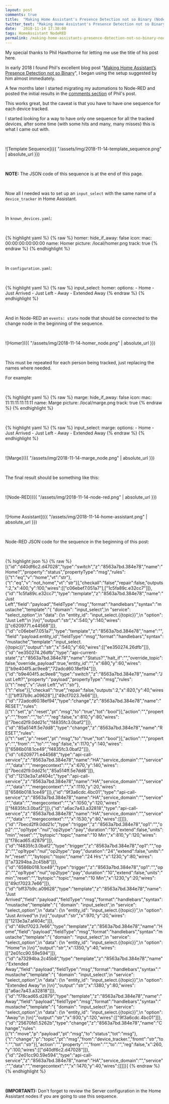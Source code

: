 ```yaml
---
layout: post
comments: true
title:  "Making Home Assistant's Presence Detection not so Binary (Node-RED version)"
twitter_text: "Making Home Assistant's Presence Detection not so Binary (Node-RED version)"
date:   2018-11-14 17:30:00
tags: HomeAssistant NodeRED
permalink: /making-home-assistants-presence-detection-not-so-binary-node-red-version/
---
```


My special thanks to Phil Hawthorne for letting me use the title of his post here.

In early 2018 I found Phil's excellent blog post "[Making Home Assistant’s Presence Detection not so Binary](https://philhawthorne.com/making-home-assistants-presence-detection-not-so-binary/)", I began using the setup suggested by him almost immediately.

A few months later I started migrating my automations to Node-RED and posted the initial results in the [comments section](https://philhawthorne.com/making-home-assistants-presence-detection-not-so-binary/#comment-3945751887) of Phil's post.

This works great, but the caveat is that you have to have one sequence for each device tracked.

I started looking for a way to have only one sequence for all the tracked devices, after some time (with some hits and many, many misses) this is what I came out with.

<br />

![Template Sequence]({{ "/assets/img/2018-11-14-template_sequence.png" | absolute_url }})

<br />

**NOTE:** The JSON code of this sequence is at the end of this page.

<br />

Now all I needed was to set up an `input_select` with the same name of a `device_tracker` in Home Assistant.

<br />

In `known_devices.yaml`:

<br />

{% highlight yaml %}
{% raw %}
homer:
  hide_if_away: false
  icon:
  mac: 00:00:00:00:00:00
  name: Homer
  picture: /local/homer.png
  track: true
{% endraw %}
{% endhighlight %}

<br />

In `configuration.yaml`:

<br />

{% highlight yaml %}
{% raw %}
input_select:
  homer:
    options:
      - Home
      - Just Arrived
      - Just Left
      - Away
      - Extended Away
{% endraw %}
{% endhighlight %}

<br />

And in Node-RED an `events: state` node that should be connected to the change node in the beginning of the sequence.

<br />

![Homer]({{ "/assets/img/2018-11-14-homer_node.png" | absolute_url }})

<br />

This must be repeated for each person being tracked, just replacing the names where needed.

For example:

<br />

{% highlight yaml %}
{% raw %}
marge:
  hide_if_away: false
  icon:
  mac: 11:11:11:11:11:11
  name: Marge
  picture: /local/marge.png
  track: true
{% endraw %}
{% endhighlight %}

<br />

{% highlight yaml %}
{% raw %}
input_select:
  marge:
    options:
      - Home
      - Just Arrived
      - Just Left
      - Away
      - Extended Away
{% endraw %}
{% endhighlight %}

<br />

![Marge]({{ "/assets/img/2018-11-14-marge_node.png" | absolute_url }})

<br />

The final result should be something like this:

<br />

![Node-RED]({{ "/assets/img/2018-11-14-node-red.png" | absolute_url }})

<br />

![Home Assistant]({{ "/assets/img/2018-11-14-home-assistant.png" | absolute_url }})

<br />

Node-RED JSON code for the sequence in the beginning of this post:

<br />

{% highlight json %}
{% raw %}
[{"id":"d40df6c2.d47028","type":"switch","z":"8563a7bd.384e78","name":"Home?","property":"status","propertyType":"msg","rules":[{"t":"eq","v":"home","vt":"str"},{"t":"eq","v":"not_home","vt":"str"}],"checkall":"false","repair":false,"outputs":2,"x":400,"y":100,"wires":[["c06ebef7.051a7"],["1c5fa89c.e32cc7"]]},{"id":"1c5fa89c.e32cc7","type":"template","z":"8563a7bd.384e78","name":"Just Left","field":"payload","fieldType":"msg","format":"handlebars","syntax":"mustache","template":"{ \"domain\": \"input_select\",\n  \"service\": \"select_option\",\n  \"data\": {\n    \"entity_id\": \"input_select.{{topic}}\",\n    \"option\": \"Just Left\"\n   }\n}","output":"str","x":540,"y":140,"wires":[["c6209771.e44568"]]},{"id":"c06ebef7.051a7","type":"template","z":"8563a7bd.384e78","name":"","field":"payload.entity_id","fieldType":"msg","format":"handlebars","syntax":"mustache","template":"input_select.{{topic}}","output":"str","x":540,"y":60,"wires":[["ee350274.26dfb"]]},{"id":"ee350274.26dfb","type":"api-current-state","z":"8563a7bd.384e78","name":"Status?","halt_if":"","override_topic":false,"override_payload":true,"entity_id":"","x":680,"y":60,"wires":[["b9e404f5.ac9ee8","72adcd60.18ef94"]]},{"id":"b9e404f5.ac9ee8","type":"switch","z":"8563a7bd.384e78","name":"Just Left?","property":"payload","propertyType":"msg","rules":[{"t":"neq","v":"Just Left","vt":"str"},{"t":"else"}],"checkall":"true","repair":false,"outputs":2,"x":820,"y":40,"wires":[["bff37b9c.a09628"],["49cf7023.7e66"]]},{"id":"72adcd60.18ef94","type":"change","z":"8563a7bd.384e78","name":"RESET","rules":[{"t":"set","p":"reset","pt":"msg","to":"true","tot":"bool"}],"action":"","property":"","from":"","to":"","reg":false,"x":810,"y":80,"wires":[["7becd2f9.0dd21c","f4835fc3.0baf2"]]},{"id":"85a514ff.5e7dd8","type":"change","z":"8563a7bd.384e78","name":"RESET","rules":[{"t":"set","p":"reset","pt":"msg","to":"true","tot":"bool"}],"action":"","property":"","from":"","to":"","reg":false,"x":1170,"y":140,"wires":[["6586b018.1ce49","f4835fc3.0baf2"]]},{"id":"c6209771.e44568","type":"api-call-service","z":"8563a7bd.384e78","name":"HA","service_domain":"","service":"","data":"","mergecontext":"","x":670,"y":140,"wires":[["7becd2f9.0dd21c","85a514ff.5e7dd8"]]},{"id":"1213e3a7.af404c","type":"api-call-service","z":"8563a7bd.384e78","name":"HA","service_domain":"","service":"","data":"","mergecontext":"","x":1110,"y":20,"wires":[["6586b018.1ce49"]]},{"id":"9f3a6cdc.4bc01","type":"api-call-service","z":"8563a7bd.384e78","name":"HA","service_domain":"","service":"","data":"","mergecontext":"","x":1050,"y":120,"wires":[["f4835fc3.0baf2"]]},{"id":"a6ac7a43.a32818","type":"api-call-service","z":"8563a7bd.384e78","name":"HA","service_domain":"","service":"","data":"","mergecontext":"","x":1530,"y":80,"wires":[[]]},{"id":"7becd2f9.0dd21c","type":"trigger","z":"8563a7bd.384e78","op1":"","op2":"","op1type":"nul","op2type":"pay","duration":"10","extend":false,"units":"min","reset":"","bytopic":"topic","name":"10 Min","x":810,"y":120,"wires":[["f78cad65.d2879"]]},{"id":"f4835fc3.0baf2","type":"trigger","z":"8563a7bd.384e78","op1":"","op2":"","op1type":"nul","op2type":"pay","duration":"24","extend":false,"units":"hr","reset":"","bytopic":"topic","name":"24 Hrs","x":1230,"y":80,"wires":[["a73294ba.2c45b8"]]},{"id":"6586b018.1ce49","type":"trigger","z":"8563a7bd.384e78","op1":"","op2":"","op1type":"nul","op2type":"pay","duration":"10","extend":false,"units":"min","reset":"","bytopic":"topic","name":"10 Min","x":1230,"y":20,"wires":[["49cf7023.7e66"]]},{"id":"bff37b9c.a09628","type":"template","z":"8563a7bd.384e78","name":"Just Arrived","field":"payload","fieldType":"msg","format":"handlebars","syntax":"mustache","template":"{ \"domain\": \"input_select\",\n  \"service\": \"select_option\",\n  \"data\": {\n    \"entity_id\": \"input_select.{{topic}}\",\n    \"option\": \"Just Arrived\"\n   }\n}","output":"str","x":970,"y":20,"wires":[["1213e3a7.af404c"]]},{"id":"49cf7023.7e66","type":"template","z":"8563a7bd.384e78","name":"Home","field":"payload","fieldType":"msg","format":"handlebars","syntax":"mustache","template":"{ \"domain\": \"input_select\",\n  \"service\": \"select_option\",\n  \"data\": {\n    \"entity_id\": \"input_select.{{topic}}\",\n    \"option\": \"Home\"\n   }\n}","output":"str","x":1350,"y":40,"wires":[["2e01cc90.59e594"]]},{"id":"a73294ba.2c45b8","type":"template","z":"8563a7bd.384e78","name":"Extended Away","field":"payload","fieldType":"msg","format":"handlebars","syntax":"mustache","template":"{ \"domain\": \"input_select\",\n  \"service\": \"select_option\",\n  \"data\": {\n    \"entity_id\": \"input_select.{{topic}}\",\n    \"option\": \"Extended Away\"\n   }\n}","output":"str","x":1380,"y":80,"wires":[["a6ac7a43.a32818"]]},{"id":"f78cad65.d2879","type":"template","z":"8563a7bd.384e78","name":"Away","field":"payload","fieldType":"msg","format":"handlebars","syntax":"mustache","template":"{ \"domain\": \"input_select\",\n  \"service\": \"select_option\",\n  \"data\": {\n    \"entity_id\": \"input_select.{{topic}}\",\n    \"option\": \"Away\"\n   }\n}","output":"str","x":930,"y":120,"wires":[["9f3a6cdc.4bc01"]]},{"id":"25670fd1.5262b","type":"change","z":"8563a7bd.384e78","name":"Change","rules":[{"t":"move","p":"payload","pt":"msg","to":"status","tot":"msg"},{"t":"change","p":"topic","pt":"msg","from":"device_tracker.","fromt":"str","to":"","tot":"str"}],"action":"","property":"","from":"","to":"","reg":false,"x":260,"y":100,"wires":[["d40df6c2.d47028"]]},{"id":"2e01cc90.59e594","type":"api-call-service","z":"8563a7bd.384e78","name":"HA","service_domain":"","service":"","data":"","mergecontext":"","x":1470,"y":40,"wires":[[]]}]
{% endraw %}
{% endhighlight %}

<br />

**\(IMPORTANT\):** Don't forget to review the Server configuration in the Home Assistant nodes if you are going to use this sequence.